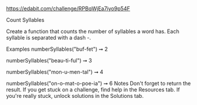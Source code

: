 https://edabit.com/challenge/RPBqWjEa7iyo9p54F

Count Syllables

Create a function that counts the number of syllables a word has. Each syllable is separated with a dash -.

Examples
numberSyllables("buf-fet") ➞ 2

numberSyllables("beau-ti-ful") ➞ 3

numberSyllables("mon-u-men-tal") ➞ 4

numberSyllables("on-o-mat-o-poe-ia") ➞ 6
Notes
Don't forget to return the result.
If you get stuck on a challenge, find help in the Resources tab.
If you're really stuck, unlock solutions in the Solutions tab.